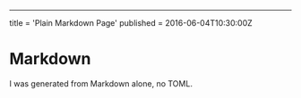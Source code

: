 ---
title = 'Plain Markdown Page'
published = 2016-06-04T10:30:00Z

# Markdown

I was generated from Markdown alone, no TOML.
